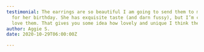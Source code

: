 ```yaml
---
testimonial: The earrings are so beautiful I am going to send them to my daughter
  for her birthday. She has exquisite taste (and darn fussy), but I’m confident she’ll
  love them. That gives you some idea how lovely and unique I think they are.
author: Aggie S.
date: 2020-10-29T06:00:00Z

---
```

